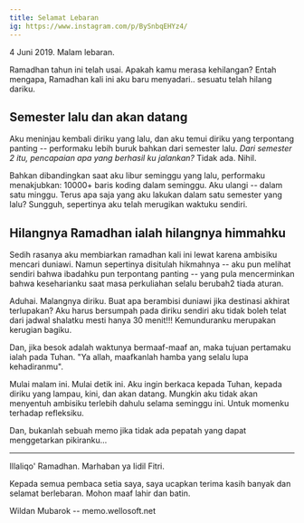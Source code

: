 ```yaml
---
title: Selamat Lebaran
ig: https://www.instagram.com/p/BySnbqEHYz4/
---
```


4 Juni 2019. Malam lebaran.

Ramadhan tahun ini telah usai. Apakah kamu merasa kehilangan? Entah mengapa, Ramadhan kali ini aku baru menyadari.. sesuatu telah hilang dariku.

## Semester lalu dan akan datang

Aku meninjau kembali diriku yang lalu, dan aku temui diriku yang terpontang panting -- performaku lebih buruk bahkan dari semester lalu. _Dari semester 2 itu, pencapaian apa yang berhasil ku jalankan?_ Tidak ada. Nihil.

Bahkan dibandingkan saat aku libur seminggu yang lalu, performaku menakjubkan: 10000+ baris koding dalam seminggu. Aku ulangi -- dalam satu minggu. Terus apa saja yang aku lakukan dalam satu semester yang lalu? Sungguh, sepertinya aku telah merugikan waktuku sendiri.

## Hilangnya Ramadhan ialah hilangnya himmahku

Sedih rasanya aku membiarkan ramadhan kali ini lewat karena ambisiku mencari duniawi. Namun sepertinya disitulah hikmahnya -- aku pun melihat sendiri bahwa ibadahku pun terpontang panting -- yang pula mencerminkan bahwa keseharianku saat masa perkuliahan selalu berubah2 tiada aturan.

Aduhai. Malangnya diriku. Buat apa berambisi duniawi jika destinasi akhirat terlupakan? Aku harus bersumpah pada diriku sendiri aku tidak boleh telat dari jadwal shalatku mesti hanya 30 menit!!! Kemunduranku merupakan kerugian bagiku.

Dan, jika besok adalah waktunya bermaaf-maaf an, maka tujuan pertamaku ialah pada Tuhan. "Ya allah, maafkanlah hamba yang selalu lupa kehadiranmu".

Mulai malam ini. Mulai detik ini. Aku ingin berkaca kepada Tuhan, kepada diriku yang lampau, kini, dan akan datang. Mungkin aku tidak akan menyentuh ambisiku terlebih dahulu selama seminggu ini. Untuk momenku terhadap refleksiku.

Dan, bukanlah sebuah memo jika tidak ada pepatah yang dapat menggetarkan pikiranku...

---

Illaliqo' Ramadhan. Marhaban ya Iidil Fitri.

Kepada semua pembaca setia saya, saya ucapkan terima kasih banyak dan selamat berlebaran. Mohon maaf lahir dan batin.

Wildan Mubarok -- memo.wellosoft.net
